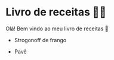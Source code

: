 # Livro de receitas :man_cook:

Olá! Bem vindo ao meu livro de receitas :wave:

- Strogonoff de frango 

- Pavê
